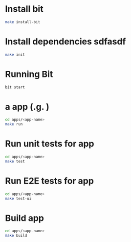 # Install bit

```bash
make install-bit
```

# Install dependencies sdfasdf

```bash
make init
```

# Running Bit

```bash
bit start
```

#  a  app (.g. )

```bash
cd apps/<app-name>
make run
```

# Run unit tests for app
```bash
cd apps/<app-name>
make test
```

# Run E2E tests for app
```bash
cd apps/<app-name>
make test-ui
```

# Build app
```bash
cd apps/<app-name>
make build
```
